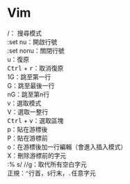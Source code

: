# Vim
/： 搜尋模式  
:set nu：開啟行號  
:set nonu：關閉行號  
u：復原  
<kbd>Ctrl</kbd> + <kbd>r</kbd>：取消復原  
1G：跳至第一行  
G：跳至最後一行  
nG：跳至第n行  
v：選取模式  
V：選取一整行  
<kbd>Ctrl</kbd> + <kbd>v</kbd>：選取區塊  
p：貼在游標後  
P：貼在游標前  
o：在游標後加一行編輯（會進入插入模式）  
X：刪除游標前的字元  
:% s/ //g：取代所有空白字元  
正規：`^`行首，`$`行末，`.`任意字元  